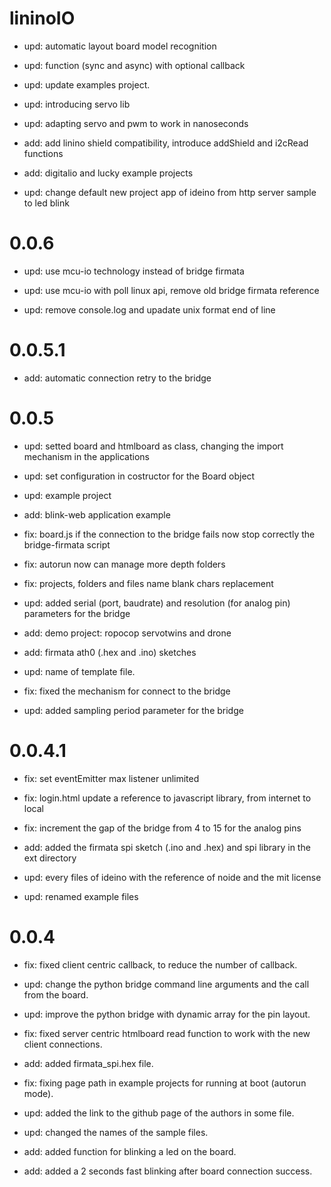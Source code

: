 lininoIO
==================
* upd: automatic layout board model recognition
* upd: function (sync and async) with optional callback
* upd: update examples project.

* upd: introducing servo lib

* upd: adapting servo and pwm to work in nanoseconds

* add: add linino shield compatibility, introduce addShield and i2cRead functions
* add: digitalio and lucky example projects
* upd: change default new project app of ideino from http server sample to led blink

0.0.6
==================
* upd: use mcu-io technology instead of bridge firmata

* upd: use mcu-io with poll linux api, remove old bridge firmata reference

* upd: remove console.log and upadate unix format end of line

0.0.5.1
==================
* add: automatic connection retry to the bridge

0.0.5
==================
* upd: setted board and htmlboard as class, changing the import mechanism in the applications
* upd: set configuration in costructor for the Board object
* upd: example project
* add: blink-web application example

* fix: board.js if the connection to the bridge fails now stop correctly the bridge-firmata script

* fix: autorun now can manage more depth folders
* fix: projects, folders and files name blank chars replacement
* upd: added serial (port, baudrate) and resolution (for analog pin) parameters for the bridge
* add: demo project: ropocop servotwins and drone
* add: firmata ath0 (.hex and .ino) sketches
* upd: name of template file.
* fix: fixed the mechanism for connect to the bridge

* upd: added sampling period parameter for the bridge

0.0.4.1
==================
* fix: set eventEmitter max listener unlimited
* fix: login.html update a reference to javascript library, from internet to local
* fix: increment the gap of the bridge from 4 to 15 for the analog pins
* add: added the firmata spi sketch (.ino and .hex) and spi library in the ext directory

* upd: every files of ideino with the reference of noide and the mit license

* upd: renamed example files

0.0.4
==================
* fix: fixed client centric callback, to reduce the number of callback.
* upd: change the python bridge command line arguments and the call from the board.
* upd: improve the python bridge with dynamic array for the pin layout.
* fix: fixed server centric htmlboard read function to work with the new client connections.
* add: added firmata_spi.hex file.

* fix: fixing page path in example projects for running at boot (autorun mode).
* upd: added the link to the github page of the authors in some file. 
* upd: changed the names of the sample files.
* add: added function for blinking a led on the board.
* add: added a 2 seconds fast blinking after board connection success.